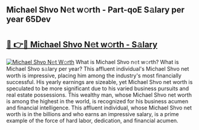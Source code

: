 ## Michael Shvo N𝚎t w𝚘rth - Part-qoE S𝚊lary per year 65Dev

# <h2><a href="http://gc1s4ef.nevu.top/?p=Michael+Shvo">🔗 👉🔴 Michael Shvo N𝚎t w𝚘rth - S𝚊lary</a></h2>

[![Michael Shvo N𝚎t W𝚘rth](https://i.imgur.com/Oavwk0R.jpeg)](http://gc1s4ef.nevu.top/?p=Michael+Shvo)
What is Michael Shvo n𝚎t w𝚘rth? What is Michael Shvo s𝚊lary per year?
This affluent individual's Michael Shvo net worth is impressive, placing him among the industry's most financially successful. His yearly earnings are sizeable, yet Michael Shvo net worth is speculated to be more significant due to his varied business pursuits and real estate possessions. This wealthy man, whose Michael Shvo net worth is among the highest in the world, is recognized for his business acumen and financial intelligence. This affluent individual, whose Michael Shvo net worth is in the billions and who earns an impressive salary, is a prime example of the force of hard labor, dedication, and financial acumen.

